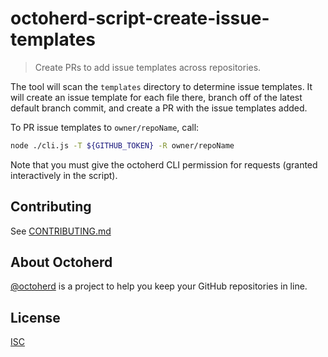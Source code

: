 # octoherd-script-create-issue-templates

> Create PRs to add issue templates across repositories.

The tool will scan the `templates` directory to determine issue templates. It will create an issue template for each file there, branch off of the latest default branch commit, and create a PR with the issue templates added.

To PR issue templates to `owner/repoName`, call:

```bash
node ./cli.js -T ${GITHUB_TOKEN} -R owner/repoName
```

Note that you must give the octoherd CLI permission for requests (granted interactively in the script).

## Contributing

See [CONTRIBUTING.md](CONTRIBUTING.md)

## About Octoherd

[@octoherd](https://github.com/octoherd/) is a project to help you keep your GitHub repositories in line.

## License

[ISC](LICENSE.md)
